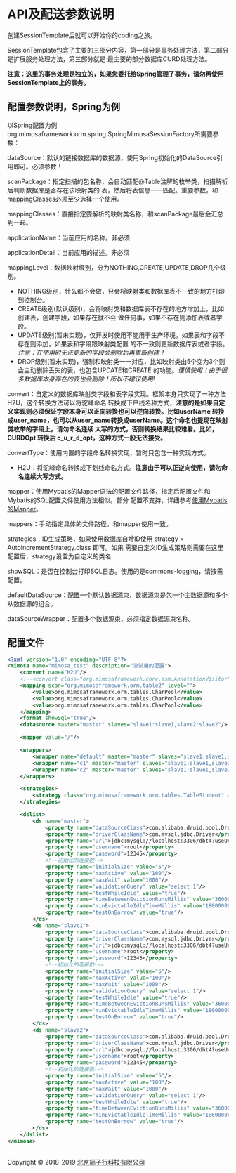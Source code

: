 # API及配送参数说明

创建SessionTemplate后就可以开始你的coding之旅。

SessionTemplate包含了主要的三部分内容，第一部分是事务处理方法，第二部分是扩展服务处理方法，第三部分就是
最主要的部分数据库CURD处理方法。

**注意：这里的事务处理是独立的，如果您委托给Spring管理了事务，请勿再使用SessionTemplate上的事务。**

## 配置参数说明，Spring为例

以Spring配置为例org.mimosaframework.orm.spring.SpringMimosaSessionFactory所需要参数：

dataSource：默认的链接数据库的数据源，使用Spring初始化的DataSource引用即可。必须参数！

scanPackage：指定扫描的包名称，会自动匹配@Table注解的枚举类，扫描解析后判断数据库是否存在该映射类的
表，然后将表信息一一匹配。重要参数，和mappingClasses必须至少选择一个使用。

mappingClasses：直接指定要解析的映射类名称，和scanPackage最后会汇总到一起。

applicationName：当前应用的名称。非必须

applicationDetail：当前应用的描述。非必须

mappingLevel：数据映射级别，分为NOTHING,CREATE,UPDATE,DROP几个级别。
* NOTHING级别，什么都不会做，只会将映射类和数据库表不一致的地方打印到控制台。
* CREATE级别(默认级别)，会将映射类和数据库表不存在的地方增加上，比如创建表，创建字段，如果存在就不会
做任何事，如果不存在则添加表或者字段。
* UPDATE级别(暂未实现)，仅开发时使用不能用于生产环境。如果表和字段不存在则添加，如果表和字段跟映射类配置
的不一致则更新数据库表或者字段。_注意：在使用时无法更新的字段会删除后再重新创建！_
* DROP级别(暂未实现)，强制和映射类一一对应，比如映射类由5个变为3个则会主动删除丢失的表，也包含UPDATE和CREATE
的功能。_谨慎使用！由于很多数据库本身存在的表也会删除！所以不建议使用!_


convert：自定义的数据库映射类字段和表字段实现。框架本身只实现了一种方法H2U，这个转换方法可以将驼峰命名
转换成下户线名称方式，**注意的是如果自定义实现则必须保证字段本身可以正向转换也可以逆向转换。比如userName
转换成user_name，也可以从user_name转换成userName。这个命名也提现在映射类枚举的字段上，请勿命名连续
大写的方式，否则转换结果比较难看。比如，CURDOpt 转换后 c_u_r_d_opt，这种方式一般无法接受。**

convertType：使用内置的字段命名转换实现，暂时只包含一种实现方式。
* H2U：将驼峰命名转换成下划线命名方式。**注意由于可以正逆向使用，请勿命名连续大写方式。**

mapper：使用Mybatis的Mapper语法的配置文件路径，指定后配置文件和Mybatis的SQL配置文件使用方法相似。部分
配置不支持，详细参考[使用Mybatis的Mapper](./index.html#mapper.md)。

mappers：手动指定具体的文件路径。和mapper使用一致。

strategies：ID生成策略，如果使用数据库自增ID使用 strategy = AutoIncrementStrategy.class 即可。如果
需要自定义ID生成策略则需要在这里配置后，strategy设置为自定义的类名

showSQL：是否在控制台打印SQL日志。使用的是commons-logging，请按需配置。

defaultDataSource：配置一个默认数据源束，数据源束是包一个主数据源和多个从数据源的组合。

dataSourceWrapper：配置多个数据源束，必须指定数据源束名称。


## 配置文件

```xml
<?xml version="1.0" encoding="UTF-8"?>
<mimosa name="mimosa_test" description="测试用的配置">
    <convert name="H2U"/>
    <!--<convert class="org.mimosaframework.core.asm.AnnotationVisitor"/>-->
    <mapping scan="org.mimosaframework.orm.table2" level="">
        <value>org.mimosaframework.orm.tables.CharPool</value>
        <value>org.mimosaframework.orm.tables.CharPool</value>
        <value>org.mimosaframework.orm.tables.CharPool</value>
    </mapping>
    <format showSql="true"/>
    <datasource master="master" slaves="slave1:slave1,slave2:slave2"/>

    <mapper value="/"/>

    <wrappers>
        <wrapper name="default" master="master" slaves="slave1:slave1,slave2:slave2"/>
        <wrapper name="c1" master="master" slaves="slave1:slave1,slave2:slave2"/>
        <wrapper name="c2" master="master" slaves="slave1:slave1,slave2:slave2"/>
    </wrappers>

    <strategies>
        <strategy class="org.mimosaframework.orm.tables.TableStudent" wrapper="default"/>
    </strategies>

    <dslist>
        <ds name="master">
            <property name="dataSourceClass">com.alibaba.druid.pool.DruidDataSource</property>
            <property name="driverClassName">com.mysql.jdbc.Driver</property>
            <property name="url">jdbc:mysql://localhost:3306/dbt4?useUnicode=true&amp;characterEncoding=utf-8&amp;useSSL=false&amp;serverTimezone=UTC&amp;nullNamePatternMatchesAll=true</property>
            <property name="username">root</property>
            <property name="password">12345</property>
            <!--初始化的连接数-->
            <property name="initialSize" value="5"/>
            <property name="maxActive" value="100"/>
            <property name="maxWait" value="1000"/>
            <property name="validationQuery" value="select 1"/>
            <property name="testWhileIdle" value="true"/>
            <property name="timeBetweenEvictionRunsMillis" value="3600000"/>
            <property name="minEvictableIdleTimeMillis" value="18000000"/>
            <property name="testOnBorrow" value="true"/>
        </ds>
        <ds name="slave1">
            <property name="dataSourceClass">com.alibaba.druid.pool.DruidDataSource</property>
            <property name="driverClassName">com.mysql.jdbc.Driver</property>
            <property name="url">jdbc:mysql://localhost:3306/dbt4?useUnicode=true&amp;characterEncoding=utf-8&amp;useSSL=false&amp;serverTimezone=UTC&amp;nullNamePatternMatchesAll=true</property>
            <property name="username">root</property>
            <property name="password">12345</property>
            <!--初始化的连接数-->
            <property name="initialSize" value="5"/>
            <property name="maxActive" value="100"/>
            <property name="maxWait" value="1000"/>
            <property name="validationQuery" value="select 1"/>
            <property name="testWhileIdle" value="true"/>
            <property name="timeBetweenEvictionRunsMillis" value="3600000"/>
            <property name="minEvictableIdleTimeMillis" value="18000000"/>
            <property name="testOnBorrow" value="true"/>
        </ds>
        <ds name="slave2">
            <property name="dataSourceClass">com.alibaba.druid.pool.DruidDataSource</property>
            <property name="driverClassName">com.mysql.jdbc.Driver</property>
            <property name="url">jdbc:mysql://localhost:3306/dbt4?useUnicode=true&amp;characterEncoding=utf-8&amp;useSSL=false&amp;serverTimezone=UTC&amp;nullNamePatternMatchesAll=true</property>
            <property name="username">root</property>
            <property name="password">12345</property>
            <!--初始化的连接数-->
            <property name="initialSize" value="5"/>
            <property name="maxActive" value="100"/>
            <property name="maxWait" value="1000"/>
            <property name="validationQuery" value="select 1"/>
            <property name="testWhileIdle" value="true"/>
            <property name="timeBetweenEvictionRunsMillis" value="3600000"/>
            <property name="minEvictableIdleTimeMillis" value="18000000"/>
            <property name="testOnBorrow" value="true"/>
        </ds>
    </dslist>
</mimosa>
```

## 
Copyright © 2018-2019 [北京简子行科技有限公司](https://www.jianzixing.com.cn)

